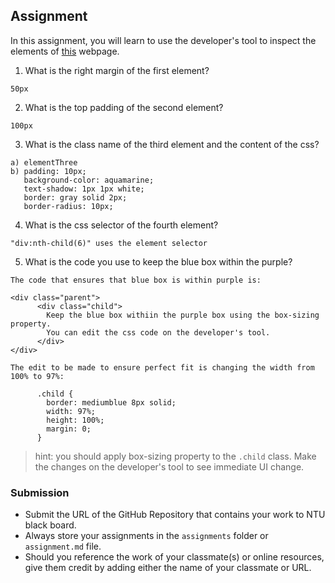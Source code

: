 ## Assignment

In this assignment, you will learn to use the developer's tool to inspect the elements of [this](https://nznznh.csb.app/) webpage.

1. What is the right margin of the first element? 
```
50px
```

2. What is the top padding of the second element?
```
100px
```

3. What is the class name of the third element and the content of the css?
```
a) elementThree
b) padding: 10px;
   background-color: aquamarine;
   text-shadow: 1px 1px white;
   border: gray solid 2px;
   border-radius: 10px;
```

4. What is the css selector of the fourth element?
```
"div:nth-child(6)" uses the element selector
```

5. What is the code you use to keep the blue box within the purple?
```
The code that ensures that blue box is within purple is:

<div class="parent">
      <div class="child">
        Keep the blue box withiin the purple box using the box-sizing property.
        You can edit the css code on the developer's tool.
      </div>
</div>

The edit to be made to ensure perfect fit is changing the width from 100% to 97%:

      .child {
        border: mediumblue 8px solid;
        width: 97%;
        height: 100%;
        margin: 0;
      }
```

> hint: you should apply box-sizing property to the `.child` class. Make the changes on the developer's tool to see immediate UI change.



### Submission 

- Submit the URL of the GitHub Repository that contains your work to NTU black board.
- Always store your assignments in the `assignments` folder or `assignment.md` file.
- Should you reference the work of your classmate(s) or online resources, give them credit by adding either the name of your classmate or URL. 
